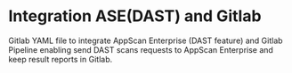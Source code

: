 # Integration ASE(DAST) and Gitlab
Gitlab YAML file to integrate AppScan Enterprise (DAST feature) and Gitlab Pipeline enabling send DAST scans requests to AppScan Enterprise and keep result reports in Gitlab.
